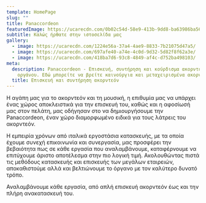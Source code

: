 ```yaml
---
template: HomePage
slug: ""
title: Panaccordeon
featuredImage: https://ucarecdn.com/0b02c54d-58e9-413b-9dd8-ba63986ba568/
subtitle: Καλώς ήρθατε στην ιστοσελίδα μας
gallery:
  - image: https://ucarecdn.com/1224e56a-37a4-4ae9-8833-7b21075d47a5/
  - image: https://ucarecdn.com/697afe40-a74e-4c0d-9d32-5d82f8f62a3e/
  - image: https://ucarecdn.com/418ba7d6-93c8-4849-af4c-d752ba498103/
meta:
  description: Panaccordeon - Eπισκευή, συντήρηση και κούρδισμα ακορντεόν. Ένας χώρος διαμορφωμένος ειδικά για τους λάτρεις του
    οργάνου. Εδώ μπορείτε να βρείτε καινούργια και μεταχειρισμένα ακορντεόν, μπαγιάν, μπαντονεόν, διατονικά, τύπου αρμόνικα. Αναλαμβάνουμε κάθε εργασία από απλή επισκευή έως και πλήρη ανακατασκευή (αντικατάσταση πλήκτρων/κουμπιών, επιδιόρθωση φυσούνας, γυάλισμα κ.α.).
  title: Επισκευή και συντήρηση ακορντεόν
---
```

Η αγάπη μας για το ακορντεόν και τη μουσική, η επιθυμία μας να υπάρχει ένας χώρος αποκλειστικά για την επισκευή του, καθώς και η αφοσίωσή μας στον πελάτη, μας οδήγησαν στο να δημιουργήσουμε την Panaccordeon, έναν χώρο διαμορφωμένο ειδικά για τους λάτρεις του ακορντεόν. 

Η εμπειρία χρόνων από ιταλικά εργοστάσια κατασκευής, με τα οποία έχουμε συνεχή επικοινωνία και συνεργασία, μας προσφέρει την βεβαιότητα πως σε κάθε εργασία που αναλαμβάνουμε, καταφέρνουμε να επιτύχουμε άριστο αποτέλεσμα στην πιο λογική τιμή. Ακολουθώντας πιστά τις μεθόδους κατασκευής και επισκευής των μεγάλων εταιρειών, αποκαθιστούμε αλλά και βελτιώνουμε το όργανο με τον καλύτερο δυνατό τρόπο. 

Αναλαμβάνουμε κάθε εργασία, από απλή επισκευή ακορντεόν έως και την πλήρη ανακατασκευή του.
